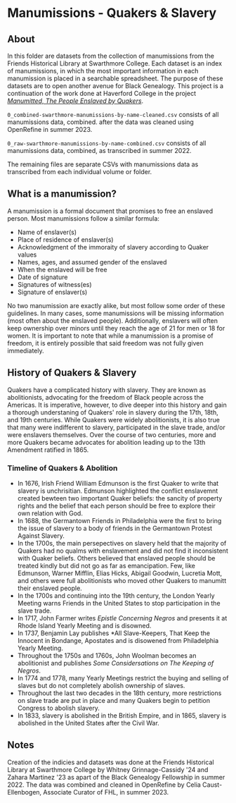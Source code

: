 # Manumissions - Quakers & Slavery

## About
In this folder are datasets from the collection of manumissions from the Friends Historical Library at Swarthmore College. Each dataset is an index of manumissions, in which the most important information in each manumission is placed in a searchable spreadsheet. The purpose of these datasets are to open another avenue for Black Genealogy. This project is a continuation of the work done at Haverford College in the project [*Manumitted, The People Enslaved by Quakers*](https://manumissions.haverford.edu/).

`0_combined-swarthmore-manumissions-by-name-cleaned.csv` consists of all manumissions data, combined. after the data was cleaned using OpenRefine in summer 2023.

`0_raw-swarthmore-manumissions-by-name-combined.csv` consists of all manumissions data, combined, as transcribed in summer 2022.

The remaining files are separate CSVs with manumissions data as transcribed from each individual volume or folder.

## What is a manumission?
A manumission is a formal document that promises to free an enslaved person. Most manumissions follow a similar formula:
- Name of enslaver(s)
- Place of residence of enslaver(s)
- Acknowledgment of the immoraity of slavery according to Quaker values
- Names, ages, and assumed gender of the enslaved
- When the enslaved will be free
- Date of signature
- Signatures of witness(es)
- Signature of enslaver(s)

No two manumission are exactly alike, but most follow some order of these guidelines. In many cases, some manumissions will be missing information (most often about the enslaved people). Additionally, enslavers will often keep ownership over minors until they reach the age of 21 for men or 18 for women. It is important to note that while a manumission is a promise of freedom, it is entirely possible that said freedom was not fully given immediately.

## History of Quakers & Slavery
Quakers have a complicated history with slavery. They are known as abolitionists, advocating for the freedom of Black people across the Americas. It is imperative, however, to dive deeper into this history and gain a thorough understaning of Quakers' role in slavery during the 17th, 18th, and 19th centuries. While Quakers were widely abolitionists, it is also true that many were indifferent to slavery, participated in the slave trade, and/or were enslavers themselves. Over the course of two centuries, more and more Quakers became advocates for abolition leading up to the 13th Amendment ratified in 1865.

### Timeline of Quakers & Abolition
- In 1676, Irish Friend William Edmunson is the first Quaker to write that slavery is unchrisitian. Edmunson highlighted the conflict enslavemnt created bewteen two important Quaker beliefs: the sancity of property rights and the belief that each person should be free to explore their own relation with God. 
- In 1688, the Germantown Friends in Philadelphia were the first to bring the issue of slavery to a body of friends in the Germantown Protest Against Slavery.
- In the 1700s, the main persepectives on slavery held that the majority of Quakers had no qualms with enslavement and did not find it inconsistent with Quaker beliefs. Others believed that enslaved people should be treated kindly but did not go as far as emancipation. Few, like Edmunson, Warner Mifflin, Elias Hicks, Abigail Goodwin, Lucretia Mott, and others were full abolitionists who moved other Quakers to manumitt their enslaved people.
- In the 1700s and continuing into the 19th century, the London Yearly Meeting warns Friends in the United States to stop participation in the slave trade.
- In 1717, John Farmer writes *Epistle Concerning Negros* and presents it at Rhode Island Yearly Meeting and is disowned.
- In 1737, Benjamin Lay publishes *All Slave-Keepers, That Keep the Innocent in Bondange, Apostates and is disowened from Philadelphia Yearly Meeting.
- Throughout the 1750s and 1760s, John Woolman becomes an abolitionist and publishes *Some Considersations on The Keeping of Negros*.
- In 1774 and 1778, many Yearly Meetings restrict the buying and selling of slaves but do not completely abolish ownership of slaves.
- Throughout the last two decades in the 18th century, more restrictions on slave trade are put in place and many Quakers begin to petition Congress to abolish slavery.
- In 1833, slavery is abolished in the British Empire, and in 1865, slavery is abolished in the United States after the Civil War.

## Notes
Creation of the indicies and datasets was done at the Friends Historical Library at Swarthmore College by Whitney Grinnage-Cassidy '24 and Zahara Martinez '23 as apart of the Black Genealogy Fellowship in summer 2022. The data was combined and cleaned in OpenRefine by Celia Caust-Ellenbogen, Associate Curator of FHL, in summer 2023.
